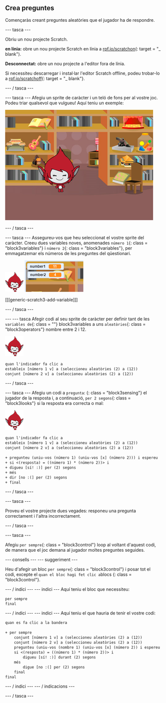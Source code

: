 ## Crea preguntes

Començaràs creant preguntes aleatòries que el jugador ha de respondre.

\--- tasca \---

Obriu un nou projecte Scratch.

**en línia:** obre un nou projecte Scratch en línia a [rpf.io/scratchon](http://rpf.io/scratchon)(: target = "_ blank").

**Desconnectat:** obre un nou projecte a l'editor fora de línia.

Si necessiteu descarregar i instal·lar l'editor Scratch offline, podeu trobar-lo a [rpf.io/scratchoff](http://rpf.io/scratchoff){: target = "_ blank"}.

\--- / tasca \---

\--- tasca \--- Afegiu un sprite de caràcter i un teló de fons per al vostre joc. Podeu triar qualsevol que vulgueu! Aquí teniu un exemple:

![captura de pantalla](images/brain-setting.png)

\--- / tasca \---

\--- tasca \--- Assegureu-vos que heu seleccionat el vostre sprite del caràcter. Creeu dues variables noves, anomenades `número 1`{: class = "block3variables"} i `número 2`{: class = "block3variables"}, per emmagatzemar els números de les preguntes del qüestionari.

![captura de pantalla](images/giga-sprite.png) ![captura de pantalla](images/brain-variables.png)

[[[generic-scratch3-add-variable]]]

\--- / tasca \---

\--- \--- tasca Afegir codi al seu sprite de caràcter per definir tant de les `variables de`{: class = ""} block3variables a uns `aleatòries`{: class = "block3operators"} nombre entre 2 i 12.

![captura de pantalla](images/giga-sprite.png)

```blocks3
quan l'indicador fa clic a
estableix [número 1 v] a (seleccioneu aleatòries (2) a (12))
conjunt [número 2 v] a (seleccioneu aleatòries (2) a (12))
```

\--- / tasca \---

\--- tasca \--- Afegiu un codi a `pregunta`: {: class = "block3sensing"} el jugador de la resposta i, a continuació, `per 2 segons`{: class = "block3looks"} si la resposta era correcta o mal:

![captura de pantalla](images/giga-sprite.png)

```blocks3
quan l'indicador fa clic a
estableix [número 1 v] a (seleccioneu aleatòries (2) a (12))
conjunt [número 2 v] a (seleccioneu aleatòries (2) a (12))

+ pregunteu (uniu-vos (número 1) (uniu-vos [x] (número 2))) i espereu
+ si <(resposta) = ((número 1) * (número 2))> i
+ digueu [sí! :)] per (2) segons
+ més
+ dir [no :(] per (2) segons
+ final
```

\--- / tasca \---

\--- tasca \---

Proveu el vostre projecte dues vegades: responeu una pregunta correctament i l'altra incorrectament.

\--- / tasca \---

\--- tasca \---

Afegiu `per sempre`{: class = "block3control"} loop al voltant d'aquest codi, de manera que el joc demana al jugador moltes preguntes seguides.

\--- consells \--- \--- suggeriment \---

Heu d'afegir un bloc `per sempre`{: class = "block3control"} i posar tot el codi, excepte el `quan el bloc hagi fet clic a`blocs {: class = "block3control"}.

\--- / indici \--- \--- indici \--- Aquí teniu el bloc que necessiteu:

```blocks3
per sempre
final
```

\--- / indici \--- \--- indici \--- Aquí teniu el que hauria de tenir el vostre codi:

```blocks3
quan es fa clic a la bandera

+ per sempre
    conjunt [número 1 v] a (seleccioneu aleatòries (2) a (12))
    conjunt [número 2 v] a (seleccioneu aleatòries (2) a (12))
    pregunteu (uniu-vos (nombre 1) (uniu-vos [x] (número 2)) i espereu
    si <(resposta) = ((número 1) * (número 2))> i
        digueu [sí! :)] durant (2) segons
    més
        digue [no :(] per (2) segons
    final
final
```

\--- / indici \--- \--- / indicacions \---

\--- / tasca \---